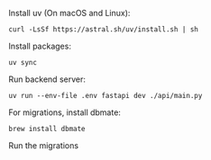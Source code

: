 Install uv (On macOS and Linux):
```
curl -LsSf https://astral.sh/uv/install.sh | sh
```

Install packages:
```
uv sync
```

Run backend server:
```
uv run --env-file .env fastapi dev ./api/main.py
```

For migrations, install dbmate:
```
brew install dbmate
```

Run the migrations

```dbmate up
```